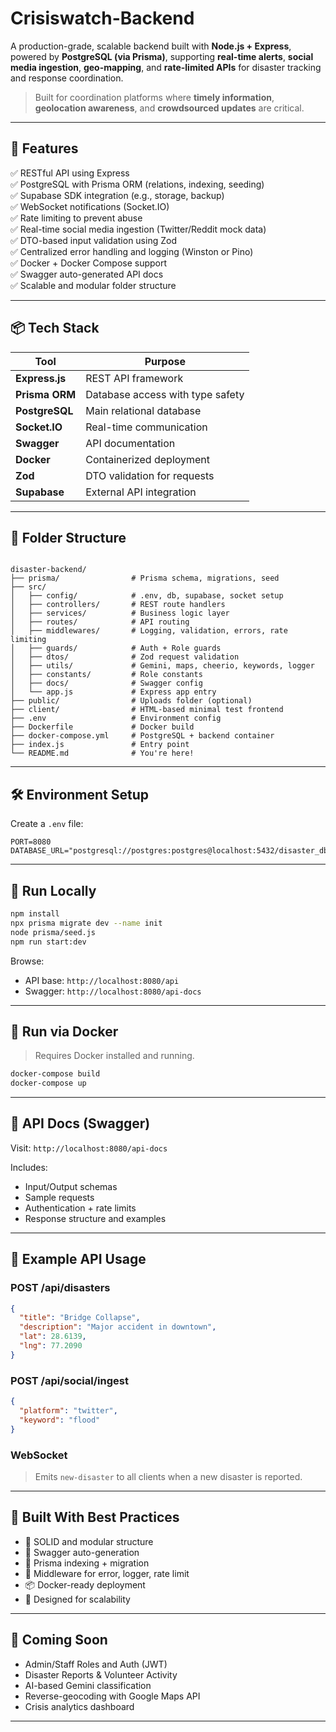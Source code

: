 # Crisiswatch-Backend

A production-grade, scalable backend built with **Node.js + Express**, powered by **PostgreSQL (via Prisma)**, supporting **real-time alerts**, **social media ingestion**, **geo-mapping**, and **rate-limited APIs** for disaster tracking and response coordination.

> Built for coordination platforms where **timely information**, **geolocation awareness**, and **crowdsourced updates** are critical.

---

## 🚀 Features

✅ RESTful API using Express  
✅ PostgreSQL with Prisma ORM (relations, indexing, seeding)  
✅ Supabase SDK integration (e.g., storage, backup)  
✅ WebSocket notifications (Socket.IO)  
✅ Rate limiting to prevent abuse  
✅ Real-time social media ingestion (Twitter/Reddit mock data)  
✅ DTO-based input validation using Zod  
✅ Centralized error handling and logging (Winston or Pino)  
✅ Docker + Docker Compose support  
✅ Swagger auto-generated API docs  
✅ Scalable and modular folder structure

---

## 📦 Tech Stack

| Tool           | Purpose                             |
|----------------|-------------------------------------|
| **Express.js** | REST API framework                  |
| **Prisma ORM** | Database access with type safety    |
| **PostgreSQL** | Main relational database            |
| **Socket.IO**  | Real-time communication             |
| **Swagger**    | API documentation                   |
| **Docker**     | Containerized deployment            |
| **Zod**        | DTO validation for requests         |
| **Supabase**   | External API integration            |

---

## 📁 Folder Structure

```

disaster-backend/
├── prisma/                # Prisma schema, migrations, seed
├── src/
│   ├── config/            # .env, db, supabase, socket setup
│   ├── controllers/       # REST route handlers
│   ├── services/          # Business logic layer
│   ├── routes/            # API routing
│   ├── middlewares/       # Logging, validation, errors, rate limiting
│   ├── guards/            # Auth + Role guards
│   ├── dtos/              # Zod request validation
│   ├── utils/             # Gemini, maps, cheerio, keywords, logger
│   ├── constants/         # Role constants
│   ├── docs/              # Swagger config
│   └── app.js             # Express app entry
├── public/                # Uploads folder (optional)
├── client/                # HTML-based minimal test frontend
├── .env                   # Environment config
├── Dockerfile             # Docker build
├── docker-compose.yml     # PostgreSQL + backend container
├── index.js               # Entry point
└── README.md              # You're here!

````

---

## 🛠 Environment Setup

Create a `.env` file:

```env
PORT=8080
DATABASE_URL="postgresql://postgres:postgres@localhost:5432/disaster_db"
````

---

## 🧪 Run Locally

```bash
npm install
npx prisma migrate dev --name init
node prisma/seed.js
npm run start:dev
```

Browse:

* API base: `http://localhost:8080/api`
* Swagger: `http://localhost:8080/api-docs`

---

## 🐳 Run via Docker

> Requires Docker installed and running.

```bash
docker-compose build
docker-compose up
```

---

## 📖 API Docs (Swagger)

Visit: `http://localhost:8080/api-docs`

Includes:

* Input/Output schemas
* Sample requests
* Authentication + rate limits
* Response structure and examples

---

## 📌 Example API Usage

### POST /api/disasters

```json
{
  "title": "Bridge Collapse",
  "description": "Major accident in downtown",
  "lat": 28.6139,
  "lng": 77.2090
}
```

### POST /api/social/ingest

```json
{
  "platform": "twitter",
  "keyword": "flood"
}
```

### WebSocket

> Emits `new-disaster` to all clients when a new disaster is reported.

---

## 🧠 Built With Best Practices

* 🧩 SOLID and modular structure
* 📜 Swagger auto-generation
* 🧰 Prisma indexing + migration
* 🧱 Middleware for error, logger, rate limit
* 📦 Docker-ready deployment
* 🚀 Designed for scalability

---



## 📌 Coming Soon

* Admin/Staff Roles and Auth (JWT)
* Disaster Reports & Volunteer Activity
* AI-based Gemini classification
* Reverse-geocoding with Google Maps API
* Crisis analytics dashboard

---

